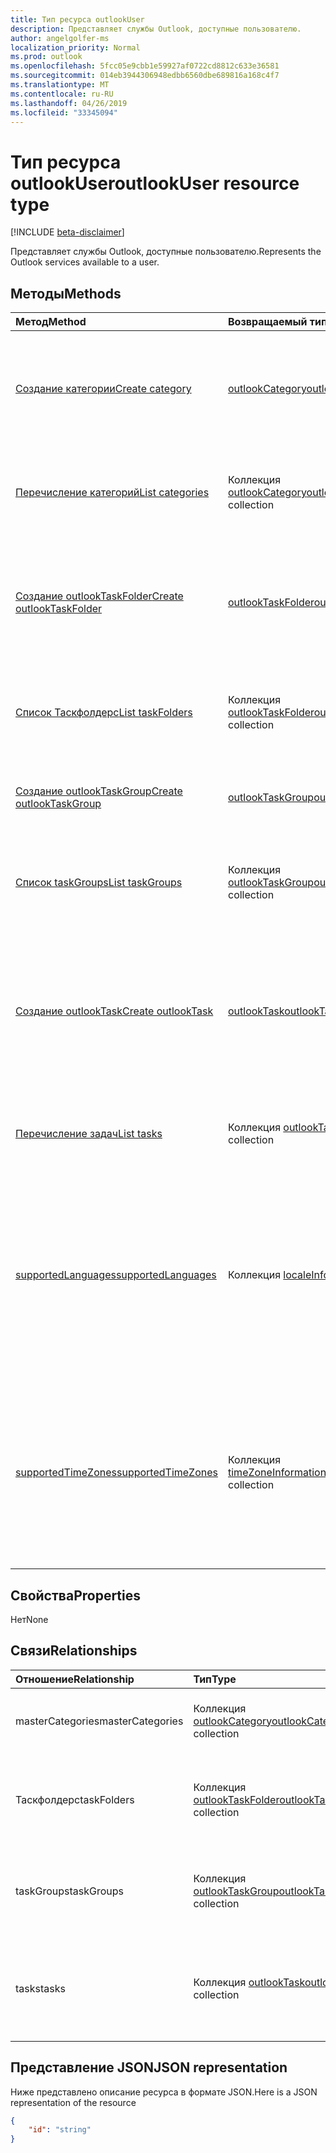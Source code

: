 ```yaml
---
title: Тип ресурса outlookUser
description: Представляет службы Outlook, доступные пользователю.
author: angelgolfer-ms
localization_priority: Normal
ms.prod: outlook
ms.openlocfilehash: 5fcc05e9cbb1e59927af0722cd8812c633e36581
ms.sourcegitcommit: 014eb3944306948edbb6560dbe689816a168c4f7
ms.translationtype: MT
ms.contentlocale: ru-RU
ms.lasthandoff: 04/26/2019
ms.locfileid: "33345094"
---
```

# <a name="outlookuser-resource-type"></a><span data-ttu-id="ab559-103">Тип ресурса outlookUser</span><span class="sxs-lookup"><span data-stu-id="ab559-103">outlookUser resource type</span></span>

[!INCLUDE [beta-disclaimer](../../includes/beta-disclaimer.md)]

<span data-ttu-id="ab559-104">Представляет службы Outlook, доступные пользователю.</span><span class="sxs-lookup"><span data-stu-id="ab559-104">Represents the Outlook services available to a user.</span></span>


## <a name="methods"></a><span data-ttu-id="ab559-105">Методы</span><span class="sxs-lookup"><span data-stu-id="ab559-105">Methods</span></span>

| <span data-ttu-id="ab559-106">Метод</span><span class="sxs-lookup"><span data-stu-id="ab559-106">Method</span></span>           | <span data-ttu-id="ab559-107">Возвращаемый тип</span><span class="sxs-lookup"><span data-stu-id="ab559-107">Return Type</span></span>    |<span data-ttu-id="ab559-108">Описание</span><span class="sxs-lookup"><span data-stu-id="ab559-108">Description</span></span>|
|:---------------|:--------|:----------|
|[<span data-ttu-id="ab559-109">Создание категории</span><span class="sxs-lookup"><span data-stu-id="ab559-109">Create category</span></span>](../api/outlookuser-post-mastercategories.md) | [<span data-ttu-id="ab559-110">outlookCategory</span><span class="sxs-lookup"><span data-stu-id="ab559-110">outlookCategory</span></span>](outlookcategory.md) |<span data-ttu-id="ab559-111">Создание объекта **outlookCategory** в основном списке категорий пользователя.</span><span class="sxs-lookup"><span data-stu-id="ab559-111">Create an **outlookCategory** object in the user's master list of categories.</span></span>|
|[<span data-ttu-id="ab559-112">Перечисление категорий</span><span class="sxs-lookup"><span data-stu-id="ab559-112">List categories</span></span>](../api/outlookuser-list-mastercategories.md) | <span data-ttu-id="ab559-113">Коллекция [outlookCategory](outlookcategory.md)</span><span class="sxs-lookup"><span data-stu-id="ab559-113">[outlookCategory](outlookcategory.md) collection</span></span> |<span data-ttu-id="ab559-114">Получение всех категорий, определенных для пользователя.</span><span class="sxs-lookup"><span data-stu-id="ab559-114">Get all the categories that have been defined for the user.</span></span>|
|[<span data-ttu-id="ab559-115">Создание outlookTaskFolder</span><span class="sxs-lookup"><span data-stu-id="ab559-115">Create outlookTaskFolder</span></span>](../api/outlookuser-post-taskfolders.md) |[<span data-ttu-id="ab559-116">outlookTaskFolder</span><span class="sxs-lookup"><span data-stu-id="ab559-116">outlookTaskFolder</span></span>](outlooktaskfolder.md)| <span data-ttu-id="ab559-117">Создайте папку задач в группе задач по умолчанию (`My Tasks`) почтового ящика пользователя.</span><span class="sxs-lookup"><span data-stu-id="ab559-117">Create a task folder in the default task group (`My Tasks`) of the user's mailbox.</span></span>|
|[<span data-ttu-id="ab559-118">Список Таскфолдерс</span><span class="sxs-lookup"><span data-stu-id="ab559-118">List taskFolders</span></span>](../api/outlookuser-list-taskfolders.md) |<span data-ttu-id="ab559-119">Коллекция [outlookTaskFolder](outlooktaskfolder.md)</span><span class="sxs-lookup"><span data-stu-id="ab559-119">[outlookTaskFolder](outlooktaskfolder.md) collection</span></span>| <span data-ttu-id="ab559-120">Получение всех папок задач Outlook в почтовом ящике пользователя.</span><span class="sxs-lookup"><span data-stu-id="ab559-120">Get all the Outlook task folders in the user's mailbox.</span></span>|
|[<span data-ttu-id="ab559-121">Создание outlookTaskGroup</span><span class="sxs-lookup"><span data-stu-id="ab559-121">Create outlookTaskGroup</span></span>](../api/outlookuser-post-taskgroups.md) |[<span data-ttu-id="ab559-122">outlookTaskGroup</span><span class="sxs-lookup"><span data-stu-id="ab559-122">outlookTaskGroup</span></span>](outlooktaskgroup.md)| <span data-ttu-id="ab559-123">Создайте группу задач Outlook в почтовом ящике пользователя.</span><span class="sxs-lookup"><span data-stu-id="ab559-123">Create an Outlook task group in the user's mailbox.</span></span>|
|[<span data-ttu-id="ab559-124">Список taskGroups</span><span class="sxs-lookup"><span data-stu-id="ab559-124">List taskGroups</span></span>](../api/outlookuser-list-taskgroups.md) |<span data-ttu-id="ab559-125">Коллекция [outlookTaskGroup](outlooktaskgroup.md)</span><span class="sxs-lookup"><span data-stu-id="ab559-125">[outlookTaskGroup](outlooktaskgroup.md) collection</span></span>| <span data-ttu-id="ab559-126">Получение всех групп задач Outlook в почтовом ящике пользователя.</span><span class="sxs-lookup"><span data-stu-id="ab559-126">Get all the Outlook task groups in the user's mailbox.</span></span>|
|[<span data-ttu-id="ab559-127">Создание outlookTask</span><span class="sxs-lookup"><span data-stu-id="ab559-127">Create outlookTask</span></span>](../api/outlookuser-post-tasks.md) |[<span data-ttu-id="ab559-128">outlookTask</span><span class="sxs-lookup"><span data-stu-id="ab559-128">outlookTask</span></span>](outlooktask.md)| <span data-ttu-id="ab559-129">Создайте задачу Outlook в группе задач по умолчанию (`My Tasks`) и папке задач по умолчанию (`Tasks`) в почтовом ящике пользователя.</span><span class="sxs-lookup"><span data-stu-id="ab559-129">Create an Outlook task in the default task group (`My Tasks`) and default task folder (`Tasks`) in the user's mailbox.</span></span>|
|[<span data-ttu-id="ab559-130">Перечисление задач</span><span class="sxs-lookup"><span data-stu-id="ab559-130">List tasks</span></span>](../api/outlookuser-list-tasks.md) |<span data-ttu-id="ab559-131">Коллекция [outlookTask](outlooktask.md)</span><span class="sxs-lookup"><span data-stu-id="ab559-131">[outlookTask](outlooktask.md) collection</span></span>| <span data-ttu-id="ab559-132">Получение всех задач Outlook в почтовом ящике пользователя.</span><span class="sxs-lookup"><span data-stu-id="ab559-132">Get all the Outlook tasks in the user's mailbox.</span></span>|
|[<span data-ttu-id="ab559-133">supportedLanguages</span><span class="sxs-lookup"><span data-stu-id="ab559-133">supportedLanguages</span></span>](../api/outlookuser-supportedlanguages.md) | <span data-ttu-id="ab559-134">Коллекция [localeInfo](localeinfo.md)</span><span class="sxs-lookup"><span data-stu-id="ab559-134">[localeInfo](localeinfo.md) collection</span></span> | <span data-ttu-id="ab559-135">Получение списка языковых стандартов и языков, который поддерживается для пользователя, в соответствии с настройкой на сервере почтовых ящиков этого пользователя.</span><span class="sxs-lookup"><span data-stu-id="ab559-135">Get the list of locales and languages that is supported for the user, as configured on the user's mailbox server.</span></span> |
|[<span data-ttu-id="ab559-136">supportedTimeZones</span><span class="sxs-lookup"><span data-stu-id="ab559-136">supportedTimeZones</span></span>](../api/outlookuser-supportedtimezones.md) | <span data-ttu-id="ab559-137">Коллекция [timeZoneInformation](timezoneinformation.md)</span><span class="sxs-lookup"><span data-stu-id="ab559-137">[timeZoneInformation](timezoneinformation.md) collection</span></span> | <span data-ttu-id="ab559-138">Получение списка часовых поясов, который поддерживается для пользователя, в соответствии с настройкой на сервере почтовых ящиков этого пользователя.</span><span class="sxs-lookup"><span data-stu-id="ab559-138">Get the list of time zones that is supported for the user, as configured on the user's mailbox server.</span></span> |


## <a name="properties"></a><span data-ttu-id="ab559-139">Свойства</span><span class="sxs-lookup"><span data-stu-id="ab559-139">Properties</span></span>
<span data-ttu-id="ab559-140">Нет</span><span class="sxs-lookup"><span data-stu-id="ab559-140">None</span></span>

## <a name="relationships"></a><span data-ttu-id="ab559-141">Связи</span><span class="sxs-lookup"><span data-stu-id="ab559-141">Relationships</span></span>
| <span data-ttu-id="ab559-142">Отношение</span><span class="sxs-lookup"><span data-stu-id="ab559-142">Relationship</span></span> | <span data-ttu-id="ab559-143">Тип</span><span class="sxs-lookup"><span data-stu-id="ab559-143">Type</span></span>   |<span data-ttu-id="ab559-144">Описание</span><span class="sxs-lookup"><span data-stu-id="ab559-144">Description</span></span>|
|:---------------|:--------|:----------|
|<span data-ttu-id="ab559-145">masterCategories</span><span class="sxs-lookup"><span data-stu-id="ab559-145">masterCategories</span></span>|<span data-ttu-id="ab559-146">Коллекция [outlookCategory](../resources/outlookcategory.md)</span><span class="sxs-lookup"><span data-stu-id="ab559-146">[outlookCategory](../resources/outlookcategory.md) collection</span></span>| <span data-ttu-id="ab559-147">Список категорий, определенных для пользователя.</span><span class="sxs-lookup"><span data-stu-id="ab559-147">A list of categories defined for the user.</span></span> | 
|<span data-ttu-id="ab559-148">Таскфолдерс</span><span class="sxs-lookup"><span data-stu-id="ab559-148">taskFolders</span></span>|<span data-ttu-id="ab559-149">Коллекция [outlookTaskFolder](outlooktaskfolder.md)</span><span class="sxs-lookup"><span data-stu-id="ab559-149">[outlookTaskFolder](outlooktaskfolder.md) collection</span></span>| <span data-ttu-id="ab559-150">Папки задач Outlook пользователя.</span><span class="sxs-lookup"><span data-stu-id="ab559-150">The user's Outlook task folders.</span></span> <span data-ttu-id="ab559-151">Только для чтения.</span><span class="sxs-lookup"><span data-stu-id="ab559-151">Read-only.</span></span> <span data-ttu-id="ab559-152">Допускает значение null.</span><span class="sxs-lookup"><span data-stu-id="ab559-152">Nullable.</span></span>|
|<span data-ttu-id="ab559-153">taskGroups</span><span class="sxs-lookup"><span data-stu-id="ab559-153">taskGroups</span></span>|<span data-ttu-id="ab559-154">Коллекция [outlookTaskGroup](outlooktaskgroup.md)</span><span class="sxs-lookup"><span data-stu-id="ab559-154">[outlookTaskGroup](outlooktaskgroup.md) collection</span></span>| <span data-ttu-id="ab559-155">Группы задач Outlook пользователя.</span><span class="sxs-lookup"><span data-stu-id="ab559-155">The user's Outlook task groups.</span></span> <span data-ttu-id="ab559-156">Только для чтения.</span><span class="sxs-lookup"><span data-stu-id="ab559-156">Read-only.</span></span> <span data-ttu-id="ab559-157">Допускает значение null.</span><span class="sxs-lookup"><span data-stu-id="ab559-157">Nullable.</span></span>|
|<span data-ttu-id="ab559-158">tasks</span><span class="sxs-lookup"><span data-stu-id="ab559-158">tasks</span></span>|<span data-ttu-id="ab559-159">Коллекция [outlookTask](outlooktask.md)</span><span class="sxs-lookup"><span data-stu-id="ab559-159">[outlookTask](outlooktask.md) collection</span></span>| <span data-ttu-id="ab559-160">Задачи Outlook пользователя.</span><span class="sxs-lookup"><span data-stu-id="ab559-160">The user's Outlook tasks.</span></span> <span data-ttu-id="ab559-161">Только для чтения.</span><span class="sxs-lookup"><span data-stu-id="ab559-161">Read-only.</span></span> <span data-ttu-id="ab559-162">Допускается значение null.</span><span class="sxs-lookup"><span data-stu-id="ab559-162">Nullable.</span></span>|

## <a name="json-representation"></a><span data-ttu-id="ab559-163">Представление JSON</span><span class="sxs-lookup"><span data-stu-id="ab559-163">JSON representation</span></span>

<span data-ttu-id="ab559-164">Ниже представлено описание ресурса в формате JSON.</span><span class="sxs-lookup"><span data-stu-id="ab559-164">Here is a JSON representation of the resource</span></span>

<!-- {
  "blockType": "resource",
  "keyProperty": "id",
  "baseType":"microsoft.graph.entity",  
  "@odata.type": "microsoft.graph.outlookUser"
}-->
```json
{  
    "id": "string"
}

```

<!-- uuid: 8fcb5dbc-d5aa-4681-8e31-b001d5168d79
2015-10-25 14:57:30 UTC -->
<!--
{
  "type": "#page.annotation",
  "description": "outlookUser resource",
  "keywords": "",
  "section": "documentation",
  "tocPath": "",
  "suppressions": []
}
-->
